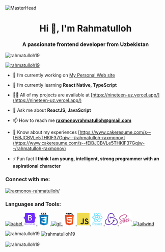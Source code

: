 ![MasterHead](https://1.bp.blogspot.com/-7A4WynwLsM...)
<h1 align="center">Hi 👋, I'm Rahmatulloh</h1>
<h3 align="center">A passionate frontend developer from Uzbekistan</h3>

<p align="left"> <img src="[[https://komarev.com/ghpvc/?username=rahmatulloh19&label=Profile%20views&color=0e75b6&style=flat](https://camo.githubusercontent.com/5ec43abbe9922123ea93f9b92d778fd99f02c53c4726bd1d80bf083e4e229286/68747470733a2f2f7777772e686f72697a6f6e742e636f6d2e68722f706f73616f2f66726f6e74656e642d646576656c6f7065722e676966)](https://komarev.com/ghpvc/?username=rahmatulloh19&label=Profile%20views&color=0e75b6&style=flat)" alt="rahmatulloh19" /> </p>

<p align="left"> <a href="https://github.com/ryo-ma/github-profile-trophy"><img src="https://github-profile-trophy.vercel.app/?username=rahmatulloh19" alt="rahmatulloh19" /></a> </p>

- 🔭 I’m currently working on [My Personal Web site](https://nineteen-uz.vercel.app/)

- 🌱 I’m currently learning **React Native, TypeScript**

- 👨‍💻 All of my projects are available at [https://nineteen-uz.vercel.app/](https://nineteen-uz.vercel.app/)

- 💬 Ask me about **ReactJS, JavaScript**

- 📫 How to reach me **raxmonovrahmatulloh@gmail.com**

- 📄 Know about my experiences [https://www.cakeresume.com/s--fEiBJCBVLe5THKlF37Gqjw--/rahmatulloh-raxmonov](https://www.cakeresume.com/s--fEiBJCBVLe5THKlF37Gqjw--/rahmatulloh-raxmonov)

- ⚡ Fun fact **I think I am young, intelligent, strong programmer with an aspirational character**

<h3 align="left">Connect with me:</h3>
<p align="left">
<a href="https://linkedin.com/in/raxmonov-rahmatulloh/" target="blank"><img align="center" src="https://raw.githubusercontent.com/rahuldkjain/github-profile-readme-generator/master/src/images/icons/Social/linked-in-alt.svg" alt="raxmonov-rahmatulloh/" height="30" width="40" /></a>
</p>

<h3 align="left">Languages and Tools:</h3>
<p align="left"> <a href="https://babeljs.io/" target="_blank" rel="noreferrer"> <img src="https://www.vectorlogo.zone/logos/babeljs/babeljs-icon.svg" alt="babel" width="40" height="40"/> </a> <a href="https://getbootstrap.com" target="_blank" rel="noreferrer"> <img src="https://raw.githubusercontent.com/devicons/devicon/master/icons/bootstrap/bootstrap-plain-wordmark.svg" alt="bootstrap" width="40" height="40"/> </a> <a href="https://www.w3schools.com/css/" target="_blank" rel="noreferrer"> <img src="https://raw.githubusercontent.com/devicons/devicon/master/icons/css3/css3-original-wordmark.svg" alt="css3" width="40" height="40"/> </a> <a href="https://git-scm.com/" target="_blank" rel="noreferrer"> <img src="https://www.vectorlogo.zone/logos/git-scm/git-scm-icon.svg" alt="git" width="40" height="40"/> </a> <a href="https://www.w3.org/html/" target="_blank" rel="noreferrer"> <img src="https://raw.githubusercontent.com/devicons/devicon/master/icons/html5/html5-original-wordmark.svg" alt="html5" width="40" height="40"/> </a> <a href="https://developer.mozilla.org/en-US/docs/Web/JavaScript" target="_blank" rel="noreferrer"> <img src="https://raw.githubusercontent.com/devicons/devicon/master/icons/javascript/javascript-original.svg" alt="javascript" width="40" height="40"/> </a> <a href="https://reactjs.org/" target="_blank" rel="noreferrer"> <img src="https://raw.githubusercontent.com/devicons/devicon/master/icons/react/react-original-wordmark.svg" alt="react" width="40" height="40"/> </a> <a href="https://redux.js.org" target="_blank" rel="noreferrer"> <img src="https://raw.githubusercontent.com/devicons/devicon/master/icons/redux/redux-original.svg" alt="redux" width="40" height="40"/> </a> <a href="https://sass-lang.com" target="_blank" rel="noreferrer"> <img src="https://raw.githubusercontent.com/devicons/devicon/master/icons/sass/sass-original.svg" alt="sass" width="40" height="40"/> </a> <a href="https://tailwindcss.com/" target="_blank" rel="noreferrer"> <img src="https://www.vectorlogo.zone/logos/tailwindcss/tailwindcss-icon.svg" alt="tailwind" width="40" height="40"/> </a> </p>

<p><img align="left" src="https://github-readme-stats.vercel.app/api/top-langs?username=rahmatulloh19&show_icons=true&locale=en&layout=compact" alt="rahmatulloh19" /></p>

<p>&nbsp;<img align="center" src="https://github-readme-stats.vercel.app/api?username=rahmatulloh19&show_icons=true&locale=en" alt="rahmatulloh19" /></p>

<p><img align="center" src="https://github-readme-streak-stats.herokuapp.com/?user=rahmatulloh19&" alt="rahmatulloh19" /></p>
